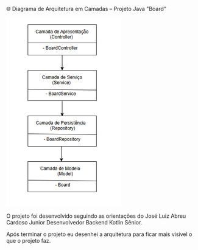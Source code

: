 🌐 Diagrama de Arquitetura em Camadas – Projeto Java "Board"

![Diagrama de Camadas](images/desenho-arquitetura-board.png)

O projeto foi desenvolvido seguindo as orientações do 
José Luiz Abreu Cardoso Junior
Desenvolvedor Backend Kotlin Sênior.

Após terminar o projeto eu desenhei a arquitetura para ficar mais visivel o que o projeto faz.





